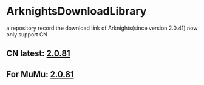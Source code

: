 # ArknightsDownloadLibrary
a repository record the download link of Arknights(since version 2.0.41) now only support CN


## CN latest: [2.0.81](https://ak.hypergryph.com/downloads/android_lastest)
## For MuMu: [2.0.81](https://a11.gdl.netease.com/MuMuInstaller_3.1.5.0_yxmrfz2_zh-Hans_1689598660.exe)
